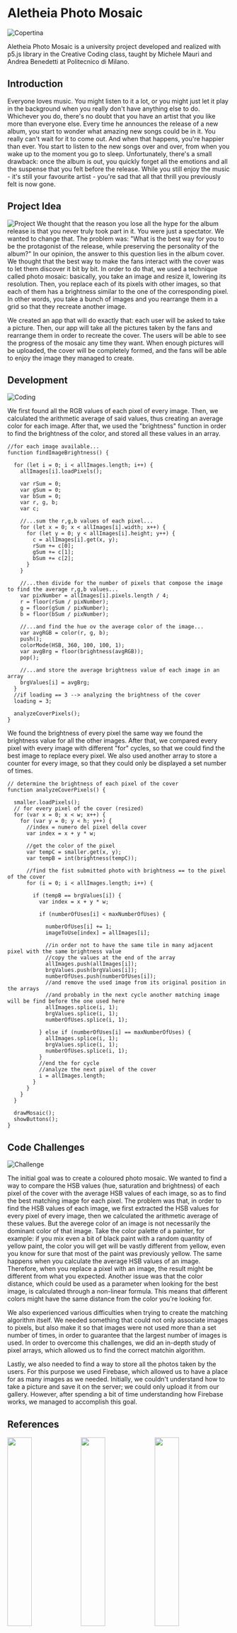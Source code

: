 # Aletheia Photo Mosaic

![Copertina](images/copertina.jpg)

Aletheia Photo Mosaic is a university project developed and realized with p5.js library in the Creative Coding class, taught by Michele Mauri and Andrea Benedetti at Politecnico di Milano.

## Introduction


Everyone loves music. You might listen to it a lot, or you might just let it play in the background when you really don't have anything else to do. Whichever you do, there's no doubt that you have an artist that you like more than everyone else. Every time he announces the release of a new album, you start to wonder what amazing new songs could be in it. You really can't wait for it to come out. And when that happens, you're happier than ever. You start to listen to the new songs over and over, from when you wake up to the moment you go to sleep. Unfortunately, there's a small drawback: once the album is out, you quickly forget all the emotions and all the suspense that you felt before the release. While you still enjoy the music - it's still your favourite artist - you're sad that all that thrill you previously felt is now gone.

## Project Idea
![Project](images/project.jpg)
We thought that the reason you lose all the hype for the album release is that you never truly took part in it. You were just a spectator. We wanted to change that. The problem was: "What is the best way for you to be the protagonist of the release, while preserving the personality of the album?" In our opinion, the answer to this question lies in the album cover.
We thought that the best way to make the fans interact with the cover was to let them discover it bit by bit. In order to do that, we used a technique called photo mosaic: basically, you take an image and resize it, lowering its resolution. Then, you replace each of its pixels with other images, so that each of them has a brightness similar to the one of the corresponding pixel. In other words, you take a bunch of images and you rearrange them in a grid so that they recreate another image.

We created an app that will do exactly that: each user will be asked to take a picture. Then, our app will take all the pictures taken by the fans and rearrange them in order to recreate the cover. The users will be able to see the progress of the mosaic any time they want. When enough pictures will be uploaded, the cover will be completely formed, and the fans will be able to enjoy the image they managed to create.

## Development
![Coding](images/coding.jpg)

We first found all the RGB values of each pixel of every image. Then, we calculated the arithmetic average of said values, thus creating an average color for each image. After that, we used the "brightness" function in order to find the brightness of the color, and stored all these values in an array.
```
//for each image available...
function findImageBrightness() {

  for (let i = 0; i < allImages.length; i++) {
    allImages[i].loadPixels();

    var rSum = 0;
    var gSum = 0;
    var bSum = 0;
    var r, g, b;
    var c;

    //...sum the r,g,b values of each pixel...
    for (let x = 0; x < allImages[i].width; x++) {
      for (let y = 0; y < allImages[i].height; y++) {
        c = allImages[i].get(x, y);
        rSum += c[0];
        gSum += c[1];
        bSum += c[2];
      }
    }

    //...then divide for the number of pixels that compose the image to find the average r,g,b values...
    var pixNumber = allImages[i].pixels.length / 4;
    r = floor(rSum / pixNumber);
    g = floor(gSum / pixNumber);
    b = floor(bSum / pixNumber);

    //...and find the hue ov the average color of the image...
    var avgRGB = color(r, g, b);
    push();
    colorMode(HSB, 360, 100, 100, 1);
    var avgBrg = floor(brightness(avgRGB));
    pop();

    //...and store the average brightness value of each image in an array
    brgValues[i] = avgBrg;
  }
  //if loading == 3 --> analyzing the brightness of the cover
  loading = 3;

  analyzeCoverPixels();
}
```
We found the brightness of every pixel the same way we found the brightness value for all the other images. After that, we compared every pixel with every image with different "for" cycles, so that we could find the best image to replace every pixel. We also used another array to store a counter for every image, so that they could only be displayed a set number of times.
```
// determine the brightness of each pixel of the cover
function analyzeCoverPixels() {

  smaller.loadPixels();
  // for every pixel of the cover (resized)
  for (var x = 0; x < w; x++) {
    for (var y = 0; y < h; y++) {
      //index = numero del pixel della cover
      var index = x + y * w;

      //get the color of the pixel
      var tempC = smaller.get(x, y);
      var tempB = int(brightness(tempC));

      //find the fist submitted photo with brightness == to the pixel of the cover
      for (i = 0; i < allImages.length; i++) {

        if (tempB == brgValues[i]) {
          var index = x + y * w;

          if (numberOfUses[i] < maxNumberOfUses) {

            numberOfUses[i] += 1;
            imageToUse[index] = allImages[i];

            //in order not to have the same tile in many adjacent pixel with the same brightness value
            //copy the values at the end of the array
            allImages.push(allImages[i]);
            brgValues.push(brgValues[i]);
            numberOfUses.push(numberOfUses[i]);
            //and remove the used image from its original position in the arrays
            //and probably in the next cycle another matching image will be find before the one used here
            allImages.splice(i, 1);
            brgValues.splice(i, 1);
            numberOfUses.splice(i, 1);

          } else if (numberOfUses[i] == maxNumberOfUses) {
            allImages.splice(i, 1);
            brgValues.splice(i, 1);
            numberOfUses.splice(i, 1);
          }
          //end the for cycle
          //analyze the next pixel of the cover
          i = allImages.length;
        }
      }
    }
  }

  drawMosaic();
  showButtons();
}
```

## Code Challenges
![Challenge](images/challenge.jpg)

The initial goal was to create a coloured photo mosaic. We wanted to find a way to compare the HSB values (hue, saturation and brightness) of each pixel of the cover with the average HSB values of each image, so as to find the best matching image for each pixel. The problem was that, in order to find the HSB values of each image, we first extracted the HSB values for every pixel of every image, then we calculated the arithmetic average of these values. But the averege color of an image is not necessarily the dominant color of that image. Take the color palette of a painter, for example: if you mix even a bit of black paint with a random quantity of yellow paint, the color you will get will be vastly different from yellow, even you know for sure that most of the paint was previously yellow. The same happens when you calculate the average HSB values of an image. Therefore, when you replace a pixel with an image, the result might be different from what you expected. Another issue was that the color distance, which could be used as a parameter when looking for the best image, is calculated through a non-linear formula. This means that different colors might have the same distance from the color you're looking for.

We also experienced various difficulties when trying to create the matching algorithm itself. We needed something that could not only associate images to pixels, but also make it so that images were not used more than a set number of times, in order to guarantee that the largest number of images is used. In order to overcome this challenges, we did an in-depth study of pixel arrays, which allowed us to find the correct matchin algorithm.

Lastly, we also needed to find a way to store all the photos taken by the users. For this purpose we used Firebase, which allowed us to have a place for as many images as we needed. Initially, we couldn't understand how to take a picture and save it on the server; we could only upload it from our gallery. However, after spending a bit of time understanding how Firebase works, we managed to accomplish this goal.

## References
<img src="images/aletheia.jpg" width="33%"><img src="images/obama.jpg" width="33%"><img src="images/bowie.jpg" width="33%">
We used the music album "Aletheia" by Izi, which has been recently released, changing the title to better adapt to the project. With this act we don't mean to break any copyright or steal someone else's work.

## Credits
- p5.js
- Firebase
- Daniel Shiffman

## The Team
![Team](images/team.jpg)

Lorenzo Barilla, Federico Lucifora, Elisa Manzoni, Matilde Teani

Creative Coding 2019/2020 - https://drawwithcode.github.io/2019/        
Politecnico di Milano - Scuola del Design     
Faculty: Michele Mauri, Andrea Benedetti

